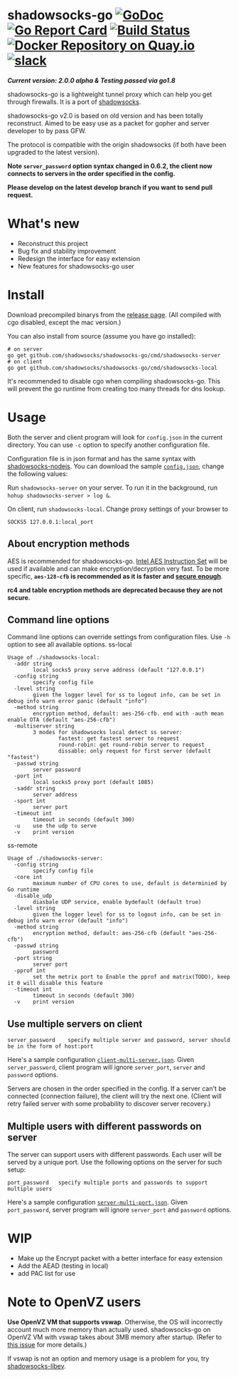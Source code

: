 # shadowsocks-go [![GoDoc](https://godoc.org/github.com/shadowsocks/shadowsocks-go?status.svg)](https://godoc.org/github.com/shadowsocks/shadowsocks-go) [![Go Report Card](https://goreportcard.com/badge/github.com/arthurkiller/shadowsocks-go)](https://goreportcard.com/report/github.com/arthurkiller/shadowsocks-go) [![Build Status](https://travis-ci.org/arthurkiller/shadowsocks-go.png?branch=master)](https://travis-ci.org/arthurkiller/shadowsocks-go) [![Docker Repository on Quay.io](https://quay.io/repository/arthurkiller/shadowsocks-go/status "Docker Repository on Quay.io")](https://quay.io/repository/arthurkiller/shadowsocks-go/status) [![slack](https://img.shields.io/badge/chat%20on%20slack-ready-orange.svg)](https://shadowsocks-go.slack.com)

___Current version: 2.0.0 alpha & Testing passed via go1.8___

shadowsocks-go is a lightweight tunnel proxy which can help you get through firewalls. It is a port of [shadowsocks](https://github.com/clowwindy/shadowsocks).

shadowsocks-go v2.0 is based on old version and has been totally reconstruct. Aimed to be easy use as a packet for gopher and server developer to by pass GFW.

The protocol is compatible with the origin shadowsocks (if both have been upgraded to the latest version).

**Note `server_password` option syntax changed in 0.6.2, the client now connects to servers in the order specified in the config.**

**Please develop on the latest develop branch if you want to send pull request.**

# What's new
* Reconstruct this project
* Bug fix and stability improvement
* Redesign the interface for easy extension
* New features for shadowsocks-go user

# Install

Download precompiled binarys from the [release page](https://github.com/shadowsocks/shadowsocks-go/releases). (All compiled with cgo disabled, except the mac version.)

You can also install from source (assume you have go installed):

```
# on server
go get github.com/shadowsocks/shadowsocks-go/cmd/shadowsocks-server
# on client
go get github.com/shadowsocks/shadowsocks-go/cmd/shadowsocks-local
```

It's recommended to disable cgo when compiling shadowsocks-go. This will prevent the go runtime from creating too many threads for dns lookup.

# Usage

Both the server and client program will look for `config.json` in the current directory. You can use `-c` option to specify another configuration file.

Configuration file is in json format and has the same syntax with [shadowsocks-nodejs](https://github.com/clowwindy/shadowsocks-nodejs/). You can download the sample [`config.json`](https://github.com/shadowsocks/shadowsocks-go/blob/master/config.json), change the following values:



Run `shadowsocks-server` on your server. To run it in the background, run `hohup shadowsocks-server > log &`.

On client, run `shadowsocks-local`. Change proxy settings of your browser to

```
SOCKS5 127.0.0.1:local_port
```

## About encryption methods

AES is recommended for shadowsocks-go. [Intel AES Instruction Set](http://en.wikipedia.org/wiki/AES_instruction_set) will be used if available and can make encryption/decryption very fast. To be more specific, **`aes-128-cfb` is recommended as it is faster and [secure enough](https://www.schneier.com/blog/archives/2009/07/another_new_aes.html)**.

**rc4 and table encryption methods are deprecated because they are not secure.**

## Command line options

Command line options can override settings from configuration files. Use `-h` option to see all available options.
ss-local
```
Usage of ./shadowsocks-local:
  -addr string
        local socks5 proxy serve address (default "127.0.0.1")
  -config string
        specify config file
  -level string
        given the logger level for ss to logout info, can be set in debug info warn error panic (default "info")
  -method string
        encryption method, default: aes-256-cfb. end with -auth mean enable OTA (default "aes-256-cfb")
  -multiserver string
        3 modes for shadowsocks local detect ss server:
                fastest: get fastest server to request
                round-robin: get round-robin server to request
                dissable: only request for first server (default "fastest")
  -passwd string
        server password
  -port int
        local socks5 proxy port (default 1085)
  -saddr string
        server address
  -sport int
        server port
  -timeout int
        timeout in seconds (default 300)
  -u    use the udp to serve
  -v    print version
```

ss-remote
```
Usage of ./shadowsocks-server:
  -config string
        specify config file
  -core int
        maximum number of CPU cores to use, default is determinied by Go runtime
  -disable_udp
        diasbale UDP service, enable bydefault (default true)
  -level string
        given the logger level for ss to logout info, can be set in debug info warn error (default "info")
  -method string
        encryption method, default: aes-256-cfb (default "aes-256-cfb")
  -passwd string
        password
  -port string
        server port
  -pprof int
        set the metrix port to Enable the pprof and matrix(TODO), keep it 0 will disable this feature
  -timeout int
        timeout in seconds (default 300)
  -v    print version
```


## Use multiple servers on client

```
server_password    specify multiple server and password, server should be in the form of host:port
```

Here's a sample configuration [`client-multi-server.json`](https://github.com/shadowsocks/shadowsocks-go/blob/master/sample-config/client-multi-server.json). Given `server_password`, client program will ignore `server_port`, `server` and `password` options.

Servers are chosen in the order specified in the config. If a server can't be connected (connection failure), the client will try the next one. (Client will retry failed server with some probability to discover server recovery.)

## Multiple users with different passwords on server

The server can support users with different passwords. Each user will be served by a unique port. Use the following options on the server for such setup:

```
port_password   specify multiple ports and passwords to support multiple users
```

Here's a sample configuration [`server-multi-port.json`](https://github.com/shadowsocks/shadowsocks-go/blob/master/sample-config/server-multi-port.json). Given `port_password`, server program will ignore `server_port` and `password` options.

# WIP
* Make up the Encrypt packet with a better interface for easy extension
* Add the AEAD (testing in local)
* add PAC list for use

# Note to OpenVZ users

**Use OpenVZ VM that supports vswap**. Otherwise, the OS will incorrectly account much more memory than actually used. shadowsocks-go on OpenVZ VM with vswap takes about 3MB memory after startup. (Refer to [this issue](https://github.com/shadowsocks/shadowsocks-go/issues/3) for more details.)

If vswap is not an option and memory usage is a problem for you, try [shadowsocks-libev](https://github.com/madeye/shadowsocks-libev).
